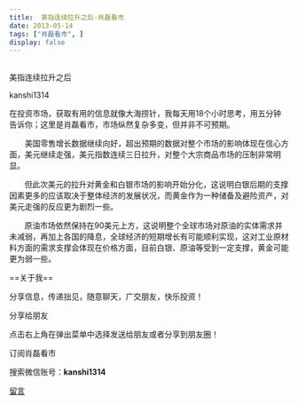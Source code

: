 ```yaml
---
title:  美指连续拉升之后-肖磊看市
date: 2013-05-14
tags: ["肖磊看市", ]
display: false
---
```



## 



美指连续拉升之后




kanshi1314




在投资市场，获取有用的信息就像大海捞针，我每天用18个小时思考，用五分钟告诉你；这里是肖磊看市，市场纵然复杂多变，但并非不可预期。


 　　美国零售增长数据继续向好，超出预期的数据对整个市场的影响体现在信心方面，美元继续走强，美元指数连续三日拉升，对整个大宗商品市场的压制非常明显。

 &nbsp; &nbsp; &nbsp; &nbsp;但此次美元的拉升对黄金和白银市场的影响开始分化，这说明白银后期的支撑因素更多的应该取决于整体经济的发展状况，而黄金作为一种储备及避险资产，对美元走强的反应更为剧烈一些。

 &nbsp; &nbsp; &nbsp; &nbsp;原油市场依然保持在90美元上方，这说明整个全球市场对原油的实体需求并未减弱，再加上各国的降息，全球经济的短期增长有可能顺利实现，这对工业原材料方面的需求支撑会体现在价格方面，目前白银、原油等受到一定支撑，黄金可能更为弱一些。

 

 

 

==关于我== 

分享信息，传递拙见，随意聊天，广交朋友，快乐投资！

 

分享给朋友

点击右上角在弹出菜单中选择发送给朋友或者分享到朋友圈！　

 

订阅肖磊看市

搜索微信账号：**kanshi1314**

 









[留言](javascript:;)
